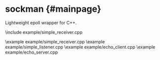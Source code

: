 # sockman {#mainpage}

Lightweight epoll wrapper for C++.

\include example/simple_receiver.cpp

\example example/simple_receiver.cpp
\example example/simple_listener.cpp
\example example/echo_client.cpp
\example example/echo_server.cpp
